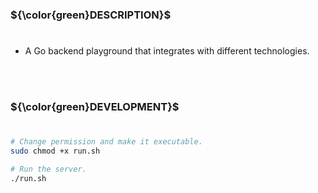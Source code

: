 ###  ${\color{green}DESCRIPTION}$
#

- A Go backend playground that integrates with different technologies.

<br />
<br />



### ${\color{green}DEVELOPMENT}$
#

```bash
# Change permission and make it executable.
sudo chmod +x run.sh

# Run the server.
./run.sh
```
